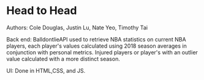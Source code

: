 # Head to Head
Authors: 
  Cole Douglas, Justin Lu, Nate Yeo, Timothy Tai

Back end:
  BalldontlieAPI used to retrieve NBA statistics on current NBA players, each player's
  values calculated using 2018 season averages in conjunction with personal metrics. Injured
  players or player's with an outlier value calculated with a more distinct season.
  
UI:
  Done in HTML,CSS, and JS.
